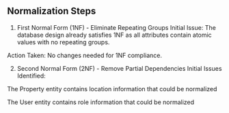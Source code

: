 ## Normalization Steps
1. First Normal Form (1NF) - Eliminate Repeating Groups
Initial Issue: The database design already satisfies 1NF as all attributes contain atomic values with no repeating groups.

Action Taken: No changes needed for 1NF compliance.

2. Second Normal Form (2NF) - Remove Partial Dependencies
Initial Issues Identified:

The Property entity contains location information that could be normalized

The User entity contains role information that could be normalized